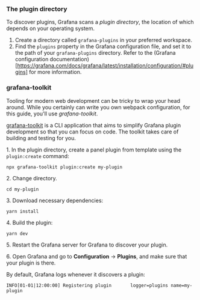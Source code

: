 ### The plugin directory

To discover plugins, Grafana scans a _plugin directory_, the location of which depends on your operating system.

1. Create a directory called `grafana-plugins` in your preferred workspace.
1. Find the `plugins` property in the Grafana configuration file, and set it to the path of your `grafana-plugins` directory. Refer to the (Grafana configuration documentation)[https://grafana.com/docs/grafana/latest/installation/configuration/#plugins] for more information.

### grafana-toolkit

Tooling for modern web development can be tricky to wrap your head around. While you certainly can write you own webpack configuration, for this guide, you'll use _grafana-toolkit_.

[grafana-toolkit](https://github.com/grafana/grafana/tree/master/packages/grafana-toolkit) is a CLI application that aims to simplify Grafana plugin development so that you can focus on code. The toolkit takes care of building and testing for you.

1\. In the plugin directory, create a panel plugin from template using the `plugin:create` command:

```
npx grafana-toolkit plugin:create my-plugin
```

2\. Change directory.

```
cd my-plugin
```

3\. Download necessary dependencies:

```
yarn install
```

4\. Build the plugin:

```
yarn dev
```

5\. Restart the Grafana server for Grafana to discover your plugin.

6\. Open Grafana and go to **Configuration** -> **Plugins**, and make sure that your plugin is there.

By default, Grafana logs whenever it discovers a plugin:

```
INFO[01-01|12:00:00] Registering plugin       logger=plugins name=my-plugin
```
